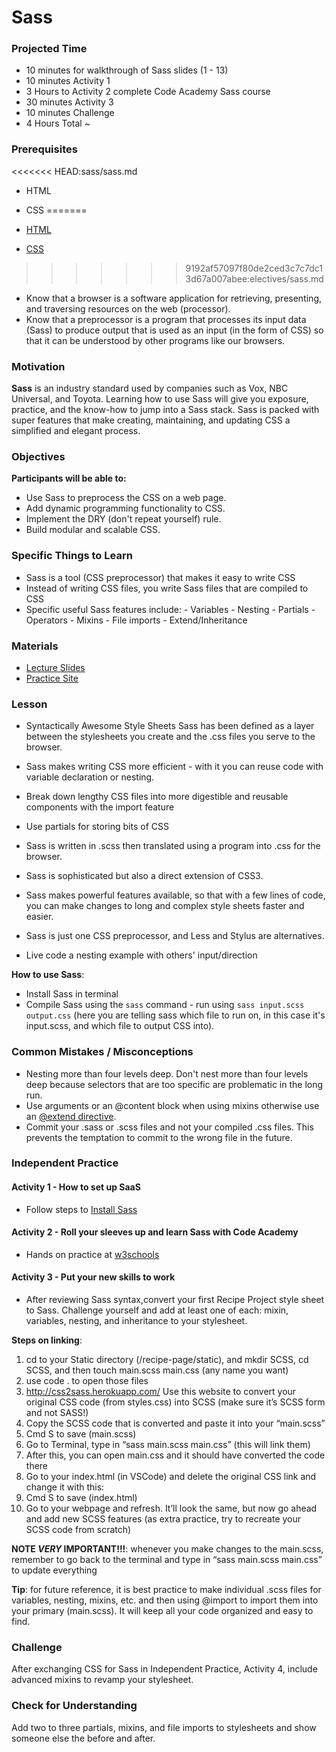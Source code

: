 # Sass

### Projected Time

- 10 minutes for walkthrough of Sass slides (1 - 13)
- 10 minutes Activity 1
- 3 Hours to Activity 2 complete Code Academy Sass course
- 30 minutes Activity 3
- 10 minutes Challenge
- 4 Hours Total ~

### Prerequisites
<<<<<<< HEAD:sass/sass.md
- HTML
- CSS
=======

- [HTML](/web/html.md)
- [CSS](/web/css.md)
>>>>>>> 9192af57097f80de2ced3c7c7dc13d67a007abee:electives/sass.md
- Know that a browser is a software application for retrieving, presenting, and traversing resources on the web (processor).
- Know that a preprocessor is a program that processes its input data (Sass) to produce output that is used as an input (in the form of CSS) so that it can be understood by other programs like our browsers.

### Motivation

**Sass** is an industry standard used by companies such as Vox, NBC Universal, and Toyota.
Learning how to use Sass will give you exposure, practice, and the know-how to jump into a Sass stack. Sass is packed with super features that make creating, maintaining, and updating CSS a simplified and elegant process.

### Objectives

**Participants will be able to:**

- Use Sass to preprocess the CSS on a web page.
- Add dynamic programming functionality to CSS.
- Implement the DRY (don't repeat yourself) rule.
- Build modular and scalable CSS.

### Specific Things to Learn

- Sass is a tool (CSS preprocessor) that makes it easy to write CSS
- Instead of writing CSS files, you write Sass files that are compiled to CSS
- Specific useful Sass features include: - Variables - Nesting - Partials - Operators - Mixins - File imports - Extend/Inheritance

### Materials

- [Lecture Slides](https://docs.google.com/presentation/d/1kwiRu5C26U1Q06rpipbh2ldtJBWI-f1VwPKOKdxs9d4/edit?usp=sharing)
- [Practice Site](https://blog.codepen.io/documentation/editor/using-css-preprocessors/)

### Lesson

- Syntactically Awesome Style Sheets
  Sass has been defined as a layer between the stylesheets you create and the .css files you serve to the browser.

- Sass makes writing CSS more efficient - with it you can reuse code with variable declaration or nesting.
- Break down lengthy CSS files into more digestible and reusable components with the import feature
- Use partials for storing bits of CSS

- Sass is written in .scss then translated using a program into .css for the browser.
- Sass is sophisticated but also a direct extension of CSS3.
- Sass makes powerful features available, so that with a few lines of code, you can make changes to long and complex style sheets faster and easier.
- Sass is just one CSS preprocessor, and Less and Stylus are alternatives.
- Live code a nesting example with others' input/direction

**How to use Sass**:

- Install Sass in terminal
- Compile Sass using the `sass` command - run using `sass input.scss output.css` (here you are telling sass which file to run on, in this case it's input.scss, and which file to output CSS into).

### Common Mistakes / Misconceptions

- Nesting more than four levels deep. Don't nest more than four levels deep because selectors that are too specific are problematic in the long run.
- Use arguments or an @content block when using mixins otherwise use an [@extend directive](http://sass-lang.com/documentation/file.SASS_REFERENCE.html#extend).
- Commit your .sass or .scss files and not your compiled .css files. This prevents the temptation to commit to the wrong file in the future.

### Independent Practice

#### Activity 1 - How to set up SaaS

- Follow steps to [Install Sass](http://sass-lang.com/install)

#### Activity 2 - Roll your sleeves up and learn Sass with Code Academy

- Hands on practice at [w3schools](https://www.w3schools.com/sass/default.asp)

#### Activity 3 - Put your new skills to work

- After reviewing Sass syntax,convert your first Recipe Project style sheet to Sass.
  Challenge yourself and add at least one of each: mixin, variables, nesting, and inheritance to your stylesheet.

**Steps on linking**:

1. cd to your Static directory (/recipe-page/static), and mkdir SCSS, cd SCSS, and then touch main.scss main.css (any name you want)
2. use code . to open those files
3. http://css2sass.herokuapp.com/ Use this website to convert your original CSS code (from styles.css) into SCSS (make sure it’s SCSS form and not SASS!)
4. Copy the SCSS code that is converted and paste it into your “main.scss”
5. Cmd S to save (main.scss)
6. Go to Terminal, type in “sass main.scss main.css” (this will link them)
7. After this, you can open main.css and it should have converted the code there
8. Go to your index.html (in VSCode) and delete the original CSS link and change it with this: <link rel="stylesheet" type="text/css" href="static/scss/main.css">
9. Cmd S to save (index.html)
10. Go to your webpage and refresh. It’ll look the same, but now go ahead and add new SCSS features (as extra practice, try to recreate your SCSS code from scratch)

**NOTE _VERY_ IMPORTANT!!!**: whenever you make changes to the main.scss, remember to go back to the terminal and type in “sass main.scss main.css” to update everything

**Tip**: for future reference, it is best practice to make individual .scss files for variables, nesting, mixins, etc. and then using @import to import them into your primary (main.scss). It will keep all your code organized and easy to find.

### Challenge

After exchanging CSS for Sass in Independent Practice, Activity 4, include advanced mixins to revamp your stylesheet.

### Check for Understanding

Add two to three partials, mixins, and file imports to stylesheets and show someone else the before and after.
